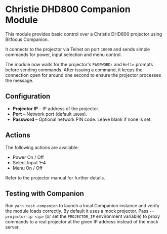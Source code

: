 # Christie DHD800 Companion Module

This module provides basic control over a Christie DHD800 projector using Bitfocus Companion.

It connects to the projector via Telnet on port `10000` and sends simple commands for
power, input selection and menu control.

The module now waits for the projector's `PASSWORD:` and `Hello` prompts before
sending commands. After issuing a command, it keeps the connection open for
around one second to ensure the projector processes the message.

## Configuration

- **Projector IP** – IP address of the projector.
- **Port** – Network port (default `10000`).
- **Password** – Optional network PIN code. Leave blank if none is set.

## Actions

The following actions are available:

- Power On / Off
- Select Input 1–4
- Menu On / Off

Refer to the projector manual for further details.

## Testing with Companion

Run `yarn test-companion` to launch a local Companion instance and verify the
module loads correctly. By default it uses a mock projector. Pass
`--projector-ip <ip>` (or set the `PROJECTOR_IP` environment variable) to proxy
commands to a real projector at the given IP address instead of the mock
server.
